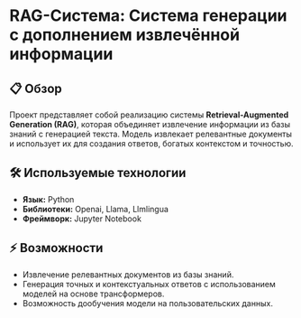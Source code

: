 # RAG-Система: Система генерации с дополнением извлечённой информации

## 📋 Обзор
Проект представляет собой реализацию системы **Retrieval-Augmented Generation (RAG)**, которая объединяет извлечение информации из базы знаний с генерацией текста. Модель извлекает релевантные документы и использует их для создания ответов, богатых контекстом и точностью.

## 🛠️ Используемые технологии
- **Язык:** Python  
- **Библиотеки:** Openai, Llama, Llmlingua 
- **Фреймворк:** Jupyter Notebook  

## ⚡ Возможности
- Извлечение релевантных документов из базы знаний.  
- Генерация точных и контекстуальных ответов с использованием моделей на основе трансформеров.  
- Возможность дообучения модели на пользовательских данных.
